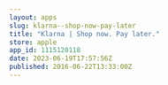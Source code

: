 ```yaml
---
layout: apps
slug: klarna--shop-now-pay-later
title: "Klarna | Shop now. Pay later."
store: apple
app_id: 1115120118
date: 2023-06-19T17:57:56Z
published: 2016-06-22T13:33:00Z
---
```

